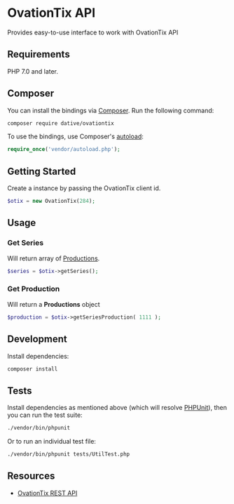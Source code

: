 # OvationTix API

Provides easy-to-use interface to work with OvationTix API

## Requirements

PHP 7.0 and later.

## Composer

You can install the bindings via [Composer](http://getcomposer.org/). Run the following command:

```bash
composer require dative/ovationtix
```

To use the bindings, use Composer's [autoload](https://getcomposer.org/doc/00-intro.md#autoloading):

```php
require_once('vendor/autoload.php');
```

## Getting Started

Create a instance by passing the OvationTix client id.

```php
$otix = new OvationTix(284);
```

## Usage

### Get Series

Will return array of [Productions](src/Production.php).

```php
$series = $otix->getSeries();
```

### Get Production

Will return a **Productions** object

```php
$production = $otix->getSeriesProduction( 1111 );
```

## Development

Install dependencies:

``` bash
composer install
```

## Tests

Install dependencies as mentioned above (which will resolve [PHPUnit](http://packagist.org/packages/phpunit/phpunit)), then you can run the test suite:

```bash
./vendor/bin/phpunit
```

Or to run an individual test file:

```bash
./vendor/bin/phpunit tests/UtilTest.php
```

## Resources

- [OvationTix REST API](https://api.ovationtix.com/public/)